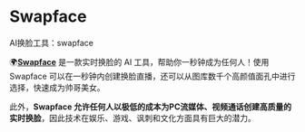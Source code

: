 # Swapface

AI换脸工具：swapface

🌍[**Swapface**](https://swapface.org/) 是一款实时换脸的 AI 工具，帮助你一秒钟成为任何人！使用 Swapface 可以在一秒钟内创建换脸直播，还可以从图库数千个高颜值面孔中进行选择，快速成为帅哥美女。

此外，**Swapface 允许任何人以极低的成本为PC流媒体、视频通话创建高质量的实时换脸**，因此技术在娱乐、游戏、讽刺和文化方面具有巨大的潜力。
